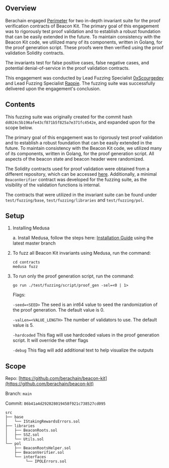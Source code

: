 ## Overview

Berachain engaged [Perimeter](https://www.perimetersec.io) for two in-depth invariant suite for the proof verification contracts of Beacon Kit. The primary goal of this engagement was to rigorously test proof validation and to establish a robust foundation that can be easily extended in the future. To maintain consistency with the Beacon Kit code, we utilized many of its components, written in Golang, for the proof generation script. These proofs were then verified using the proof validation Solidity contracts.

The invariants test for false positive cases, false negative cases, and potential denial-of-service in the proof validation contracts.

This engagement was conducted by Lead Fuzzing Specialist [0xScourgedev](https://twitter.com/0xScourgedev) and Lead Fuzzing Specialist [Rappie](https://twitter.com/rappie_eth). The fuzzing suite was successfully delivered upon the engagement's conclusion.

## Contents

This fuzzing suite was originally created for the commit hash `dd024c5b196afe43cf871b5f825a7e371fc4542e`, and expanded upon for the scope below.

The primary goal of this engagement was to rigorously test proof validation and to establish a robust foundation that can be easily extended in the future. To maintain consistency with the Beacon Kit code, we utilized many of its components, written in Golang, for the proof generation script. All aspects of the beacon state and beacon header were randomized.

The Solidity contracts used for proof validation were obtained from a different repository, which can be accessed [here](https://github.com/berachain/contracts-monorepo/tree/84af1993df0c43265709bdbaaa30c5b3f6f6572b). Additionally, a minimal `BeaconVerifier` contract was developed for the fuzzing suite, as the visibility of the validation functions is internal.

The contracts that were utilized in the invariant suite can be found under `test/fuzzing/base`, `test/fuzzing/libraries` and `test/fuzzing/pol`.

## Setup

1. Installing Medusa

   a. Install Medusa, follow the steps here: [Installation Guide](https://github.com/crytic/medusa/blob/master/docs/src/getting_started/installation.md) using the latest master branch

2. To fuzz all Beacon Kit invariants using Medusa, run the command:

   ```
   cd contracts
   medusa fuzz
   ```

3. To run only the proof generation script, run the command:

   ```
   go run ./test/fuzzing/script/proof_gen -sel=<0 | 1>
   ```

   Flags:

   `-seed=<SEED>`
   The seed is an int64 value to seed the randomization of the proof generation. The default value is 0.

   `-valLen=<VALUE_LENGTH>`
   The number of validators to use. The default value is 5.

   `-hardcoded`
   This flag will use hardcoded values in the proof generation script. It will override the other flags

   `-debug`
   This flag will add additional text to help visualize the outputs

## Scope

Repo: [https://github.com/berachain/beacon-kit](https://github.com/berachain/beacon-kit)

Branch: `main`

Commit: `86b41a4d292028019458f921c738527cd095`

```
src
├── base
│   └── IStakingRewardsErrors.sol
├── libraries
│   ├── BeaconRoots.sol
│   ├── SSZ.sol
│   └── Utils.sol
└── pol
    ├── BeaconRootsHelper.sol
    ├── BeaconVerifier.sol
    └── interfaces
         └── IPOLErrors.sol
```
